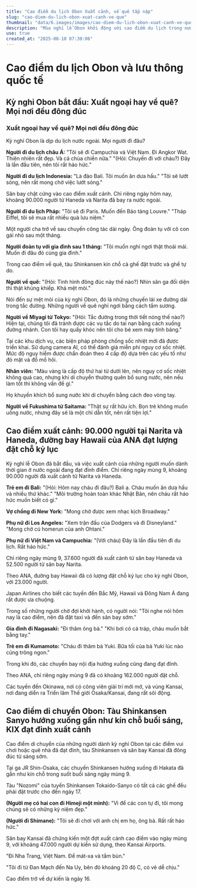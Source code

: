 ```yaml
---
title: "Cao điểm du lịch Obon Xuất cảnh, về quê tấp nập"
slug: "cao-diem-du-lich-obon-xuat-canh-ve-que"
thumbnail: "data/6.images/images/cao-diem-du-lich-obon-xuat-canh-ve-que.webp"
description: "Mùa nghỉ lễ Obon khởi động với cao điểm du lịch trong nước và quốc tế. Sân bay, tàu hỏa và các điểm dừng chân đều quá tải. Bài viết cũng đề cập đến các biện pháp phòng chống sốc nhiệt."
use: true
created_at: "2025-08-10 07:30:06"
---
```


# Cao điểm du lịch Obon và lưu thông quốc tế

## Kỳ nghỉ Obon bắt đầu: Xuất ngoại hay về quê? Mọi nơi đều đông đúc

### Xuất ngoại hay về quê? Mọi nơi đều đông đúc
Kỳ nghỉ Obon là dịp du lịch nước ngoài. Mọi người đi đâu?

**Người đi du lịch châu Á:**
"Tôi sẽ đi Campuchia và Việt Nam. Đi Angkor Wat. Thiên nhiên rất đẹp. Và cả chùa chiền nữa."
"(Hỏi: Chuyến đi với cháu?) Đây là lần đầu tiên, nên tôi rất háo hức."

**Người đi du lịch Indonesia:**
"Là đảo Bali. Tôi muốn ăn dưa hấu."
"Tôi sẽ lướt sóng, nên rất mong chờ việc lướt sóng."

Sân bay chật cứng vào cao điểm xuất cảnh. Chỉ riêng ngày hôm nay, khoảng 90.000 người từ Haneda và Narita đã bay ra nước ngoài.

**Người đi du lịch Pháp:**
"Tôi sẽ đi Paris. Muốn đến Bảo tàng Louvre."
"Tháp Eiffel, tôi sẽ mua rất nhiều quà lưu niệm."

Một người cha trở về sau chuyến công tác dài ngày. Ông đoàn tụ với cô con gái nhỏ sau một tháng.

**Người đoàn tụ với gia đình sau 1 tháng:**
"Tôi muốn nghỉ ngơi thật thoải mái. Muốn đi đâu đó cùng gia đình."

Trong cao điểm về quê, tàu Shinkansen kín chỗ cả ghế đặt trước và ghế tự do.

**Người về quê:**
"(Hỏi: Tình hình đông đúc này thế nào?) Nhìn sân ga đối diện thì thật khủng khiếp. Khá mệt mỏi."

Nói đến sự mệt mỏi của kỳ nghỉ Obon, đó là những chuyến lái xe đường dài trong tắc đường. Những người về quê nghỉ ngơi bằng cách tắm sương.

**Người về Miyagi từ Tokyo:**
"(Hỏi: Tắc đường trong thời tiết nóng thế nào?) Hiện tại, chúng tôi đã tránh được các vụ tắc do tai nạn bằng cách xuống đường nhánh. Con tôi hay quấy khóc nên tôi cho bé xem máy tính bảng."

Tại các khu dịch vụ, các biện pháp phòng chống sốc nhiệt mới đã được triển khai. Sử dụng camera AI, có thể đánh giá miễn phí nguy cơ sốc nhiệt. Mức độ nguy hiểm được chẩn đoán theo 4 cấp độ dựa trên các yếu tố như đỏ mặt và đổ mồ hôi.

**Nhân viên:**
"Màu vàng là cấp độ thứ hai từ dưới lên, nên nguy cơ sốc nhiệt không quá cao, nhưng khi di chuyển thường quên bổ sung nước, nên nếu làm tốt thì không vấn đề gì."

Họ khuyến khích bổ sung nước khi di chuyển bằng cách đeo vòng tay.

**Người về Fukushima từ Saitama:**
"Thật sự rất hữu ích. Bọn trẻ không muốn uống nước, nhưng đây sẽ là một chỉ dẫn tốt, nên rất tiện lợi."

## Cao điểm xuất cảnh: 90.000 người tại Narita và Haneda, đường bay Hawaii của ANA đạt lượng đặt chỗ kỷ lục

Kỳ nghỉ lễ Obon đã bắt đầu, và việc xuất cảnh của những người muốn dành thời gian ở nước ngoài đang đạt đỉnh điểm. Chỉ riêng ngày mùng 9, khoảng 90.000 người đã xuất cảnh từ Narita và Haneda.

**Trẻ em đi Bali:**
"(Hỏi: Hôm nay cháu đi đâu?) Bali ạ. Cháu muốn ăn dưa hấu và nhiều thứ khác."
"Môi trường hoàn toàn khác Nhật Bản, nên cháu rất háo hức muốn biết có gì."

**Vợ chồng đi New York:**
"Mong chờ được xem nhạc kịch Broadway."

**Phụ nữ đi Los Angeles:**
"Xem trận đấu của Dodgers và đi Disneyland."
"Mong chờ cú homerun của anh Ohtani."

**Phụ nữ đi Việt Nam và Campuchia:**
"(Với cháu) Đây là lần đầu tiên đi du lịch. Rất háo hức."

Chỉ riêng ngày mùng 9, 37.600 người đã xuất cảnh từ sân bay Haneda và 52.500 người từ sân bay Narita.

Theo ANA, đường bay Hawaii đã có lượng đặt chỗ kỷ lục cho kỳ nghỉ Obon, với 23.000 người.

Japan Airlines cho biết các tuyến đến Bắc Mỹ, Hawaii và Đông Nam Á đang rất được ưa chuộng.

Trong số những người chờ đợi khởi hành, có người nói: "Tôi nghe nói hôm nay là cao điểm, nên đã đặt taxi và đến sân bay sớm."

**Gia đình đi Nagasaki:**
"Đi thăm ông bà."
"Khi bơi có cá tráp, cháu muốn bắt bằng tay."

**Trẻ em đi Kumamoto:**
"Cháu đi thăm bà Yuki. Bữa tối của bà Yuki lúc nào cũng trông ngon."

Trong khi đó, các chuyến bay nội địa hướng xuống cũng đang đạt đỉnh.

Theo ANA, chỉ riêng ngày mùng 9 đã có khoảng 162.000 người đặt chỗ.

Các tuyến đến Okinawa, nơi có công viên giải trí mới mở, và vùng Kansai, nơi đang diễn ra Triển lãm Thế giới Osaka/Kansai, đang rất sôi động.

## Cao điểm di chuyển Obon: Tàu Shinkansen Sanyo hướng xuống gần như kín chỗ buổi sáng, KIX đạt đỉnh xuất cảnh

Cao điểm di chuyển của những người dành kỳ nghỉ Obon tại các điểm vui chơi hoặc quê nhà đã đạt đỉnh, tàu Shinkansen và sân bay Kansai đã đông đúc từ sáng sớm.

Tại ga JR Shin-Osaka, các chuyến Shinkansen hướng xuống đi Hakata đã gần như kín chỗ trong suốt buổi sáng ngày mùng 9.

Tàu "Nozomi" của tuyến Shinkansen Tokaido-Sanyo có tất cả các ghế đều phải đặt trước cho đến ngày 17.

**(Người mẹ có hai con đi Himeji một mình):**
"Vì để các con tự đi, tôi mong chúng sẽ có những kỷ niệm đẹp."

**(Người đi Shimane):**
"Tôi sẽ đi chơi với anh chị em họ, ông bà. Rất rất háo hức."

Sân bay Kansai đã chứng kiến một đợt xuất cảnh cao điểm vào ngày mùng 9, với khoảng 47.000 người dự kiến sử dụng, theo Kansai Airports.

"Đi Nha Trang, Việt Nam. Để mát-xa và tắm bùn."

"Tôi đi từ Đan Mạch đến Na Uy, bên đó khoảng 20 độ C, có vẻ dễ chịu."

Cao điểm trở về dự kiến là ngày 16.
